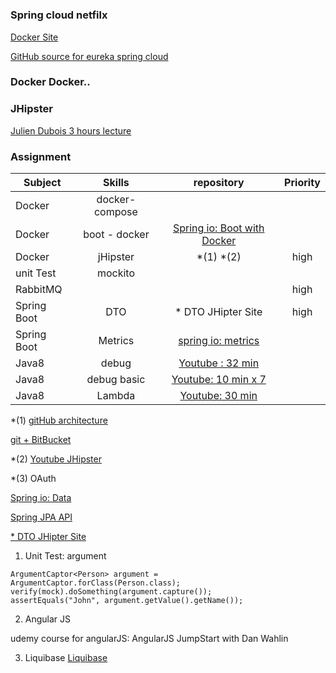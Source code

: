 # 


### Spring cloud netfilx

[Docker Site](https://hub.docker.com/explore/)

[GitHub source for eureka spring cloud](https://github.com/spring-cloud-samples/eureka)



### Docker Docker..

### JHipster
[Julien Dubois 3 hours lecture ](https://www.youtube.com/watch?v=dzdjP3CPOCs#t=18.360004)

### Assignment



| Subject      | Skills         | repository | Priority | 
| ------------- |:-------------:|:-------------:|:-------------:| 
| Docker      | docker-compose  |  |  | 
| Docker      | boot - docker  |  [Spring io: Boot with Docker](https://spring.io/guides/gs/spring-boot-docker/)|  | 
| Docker      | jHipster  | *(1) *(2)  | high | 
| unit Test     |  mockito   |  |  | 
| RabbitMQ      |       |  | high | 
| Spring Boot | DTO    | * DTO JHipter Site| high | 
| Spring Boot | Metrics   | [spring io: metrics](https://docs.spring.io/spring-boot/docs/current/reference/html/production-ready-metrics.html) |  | 
| Java8      |    debug   | [Youtube : 32 min](https://www.youtube.com/watch?v=nFqstziRrLs)  |  | 
| Java8      |    debug basic  | [Youtube: 10 min x 7](https://www.youtube.com/watch?v=pYvYSOLPoPE&t=20s)  |  | 
| Java8      |   Lambda    |[Youtube: 30 min](https://www.youtube.com/watch?v=q5i_O4Uj_O8)  |  | 


*(1) [gitHub architecture](https://jhipster.github.io/microservices-architecture/) 

[git + BitBucket](https://www.atlassian.com/git/tutorials/learn-git-with-bitbucket-cloud)

*(2) [Youtube JHipster](https://www.youtube.com/watch?v=0rdneTj0Z8U)

*(3) OAuth

[Spring io: Data](https://docs.spring.io/spring-data/jpa/docs/current/reference/html/#repositories.core-concepts) 

[Spring JPA API](http://docs.spring.io/spring-data/jpa/docs/current/api/)

[* DTO JHipter Site](https://jhipster.github.io/using-dtos/)



1) Unit Test: argument
```
ArgumentCaptor<Person> argument = ArgumentCaptor.forClass(Person.class);
verify(mock).doSomething(argument.capture());
assertEquals("John", argument.getValue().getName());
```




2) Angular JS

udemy course for angularJS:  AngularJS JumpStart with Dan Wahlin


3) Liquibase
[Liquibase](https://www.youtube.com/watch?v=7VeODrRkHXg)

